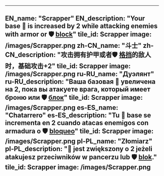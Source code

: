 ---

EN_name: "Scrapper"
EN_description: "Your base 🔸 is increased by 2 while attacking enemies with armor or 🛡️️ <u>block</u>"
tile_id: Scrapper
image: /images/Scrapper.png
zh-CN_name: "斗士"
zh-CN_description: "攻击拥有护甲或者🛡️️ <u>格挡</u>的敌人时，基础攻击+2"
tile_id: Scrapper
image: /images/Scrapper.png
ru-RU_name: "Дуэлянт"
ru-RU_description: "Ваша базовая 🔸 увеличена на 2, пока вы атакуете врага, который имеет броню или 🛡️️ <u>блок</u>"
tile_id: Scrapper
image: /images/Scrapper.png
es-ES_name: "Chatarrero"
es-ES_description: "Tu 🔸 base se incrementa en 2 cuando atacas enemigos con armadura o 🛡️️ <u>bloqueo</u>"
tile_id: Scrapper
image: /images/Scrapper.png
pl-PL_name: "Złomiarz"
pl-PL_description: "🔸 jest zwiększony o 2 jeżeli atakujesz przeciwników w pancerzu lub 🛡️️ <u>blok</u>."
tile_id: Scrapper
image: /images/Scrapper.png
---